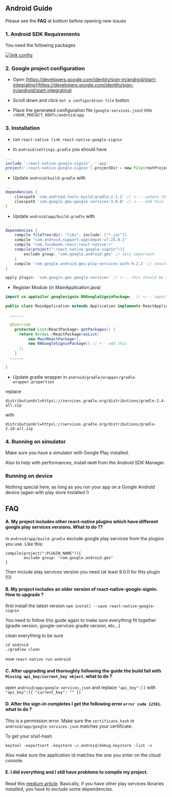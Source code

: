 ## Android Guide

Please see the **FAQ** at bottom before opening new issues 

### 1. Android SDK Requirements

You need the following packages

[![link config](https://github.com/apptailor/react-native-google-signin/raw/master/img/android-req.png)](#config)


### 2. Google project configuration

- Open [https://developers.google.com/identity/sign-in/android/start-integrating](https://developers.google.com/identity/sign-in/android/start-integrating)

- Scroll down and click ```Get a configuration file``` button

- Place the generated configuration file (```google-services.json```) into ```<YOUR_PROJECT_ROOT>/android/app```

### 3. Installation

* run `react-native link react-native-google-signin`

* In `android/settings.gradle` you should have

```gradle
...
include ':react-native-google-signin', ':app'
project(':react-native-google-signin').projectDir = new File(rootProject.projectDir, '../node_modules/react-native-google-signin/android')
```

        
* Update `android/build.gradle` with

```gradle
...
dependencies {
    classpath 'com.android.tools.build:gradle:2.1.2' // <--- update this
    classpath 'com.google.gms:google-services:3.0.0' // <--- add this
}
```

* Update `android/app/build.gradle` with

```gradle
...
dependencies {
    compile fileTree(dir: "libs", include: ["*.jar"])
    compile "com.android.support:appcompat-v7:23.0.1"
    compile "com.facebook.react:react-native:+"
    compile(project(":react-native-google-signin")){         
        exclude group: "com.google.android.gms" // very important
    }
    compile 'com.google.android.gms:play-services-auth:9.2.1' // should be at least 9.0.0
}

apply plugin: 'com.google.gms.google-services' // <--- this should be the last line
```

* Register Module (in MainApplication.java)

```java
import co.apptailor.googlesignin.RNGoogleSigninPackage;  // <--- import

public class MainApplication extends Application implements ReactApplication {

  ......

  @Override
    protected List<ReactPackage> getPackages() {
      return Arrays.<ReactPackage>asList(
          new MainReactPackage(),
          new RNGoogleSigninPackage() // <-- add this
      );
    }
  ......

}
```

* Update gradle wrapper in `android/gradle/wrapper/gradle-wrapper.properties`

replace 
```
distributionUrl=https\://services.gradle.org/distributions/gradle-2.4-all.zip
```

with
```
distributionUrl=https\://services.gradle.org/distributions/gradle-2.14-all.zip
```


### 4. Running on simulator

Make sure you have a simulator with Google Play installed.

Also to help with performances, install ```HAXM``` from the Android SDK Manager.

### Running on device

Nothing special here, as long as you run your app on a Google Android device (again with play store installed !)


## FAQ

#### A. My project includes other react-native plugins which have different google play services versions. What to do ??

in `android/app/build.gradle` exclude google play services from the plugins you use. Like this:

```
compile(project(":PLUGIN_NAME")){         
        exclude group: "com.google.android.gms"
}
```

Then include play services version you need (at least 9.0.0 for this plugin (!))

#### B. My project includes an older version of react-native-google-signin. How to upgrade ?

first install the latest version
`npm install --save react-native-google-signin` 

You need to follow this guide again to make sure everything fit together (gradle version, google-services gradle version, etc...)

clean everything to be sure

```
cd android
./gradlew clean
```

now `react-native run-android`

#### C. After upgrading and thoroughly following the guide the build fail with `Missing api_key/current_key object`. what to do ?

open `android/app/google-services.json` and replace `"api_key":[]` with `"api_key":[{ "current_key": "" }]`

#### D. After the sign-in completes I get the following error `error code 12501`. what to do ?

This is a permission error. Make sure the `certificate_hash` in `android/app/google-services.json` matches your certificate. 

To get your sha1-hash
```
keytool -exportcert -keystore ~/.android/debug.keystore -list -v
```

Also make sure the application id matches the one you enter on the cloud console.

#### E. I did everything and I still have problems to compile my project.

Read this [medium article](https://medium.com/@suchydan/how-to-solve-google-play-services-version-collision-in-gradle-dependencies-ef086ae5c75f). Basically, if you have other play services libraries installed, you have to exclude some dependencies.
